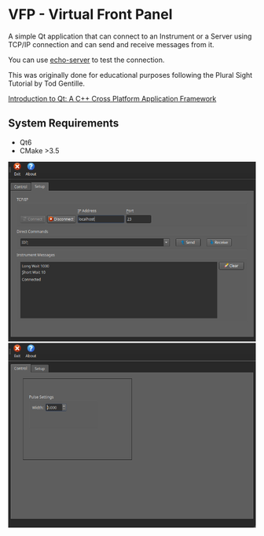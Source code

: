 # VFP - Virtual Front Panel

A simple Qt application that can connect to an Instrument or a Server using TCP/IP connection and can send and receive messages from it.

You can use [echo-server](https://github.com/omarbassam88/echo-server) to test the connection.

This was originally done for educational purposes following the Plural Sight Tutorial by Tod Gentille.

[Introduction to Qt: A C++ Cross Platform Application Framework](https://app.pluralsight.com/library/courses/introduction-qt-cplusplus-framework/table-of-contents)

## System Requirements

- Qt6
- CMake >3.5

![Setup Tab](./screenshots/SetupTab.png)
![Control Tab](./screenshots/ControlTab.png)
